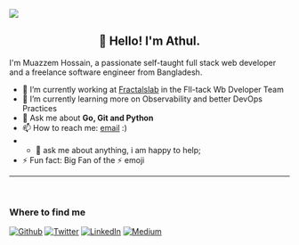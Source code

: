 
![](https://visitor-badge.glitch.me/badge?page_id=abhisheknaiidu.abhisheknaiidu)


<h2 align="center">👋 Hello! I'm Athul.</h2>


I'm Muazzem Hossain, a passionate self-taught full stack web developer and a freelance software engineer from Bangladesh. 

- 🔭 I’m currently working at [Fractalslab]([https://frappe.io](https://www.fractalslab.com/)) in the Fll-tack Wb Dveloper Team
- 🌱 I’m currently learning more on Observability and better DevOps Practices
- 💬 Ask me about **Go, Git and Python**
- 📫 How to reach me: [email](mailto:muazzem.mamun@gmail.com) :)
- - 💬 ask me about anything, i am happy to help;
- ⚡ Fun fact: Big Fan of the :zap: emoji

-------
<br />



<h3>Where to find me</h3>
<p><a href="https://github.com/thmsgbrt" target="_blank"><img alt="Github" src="https://img.shields.io/badge/GitHub-%2312100E.svg?&style=for-the-badge&logo=Github&logoColor=white" /></a> <a href="https://twitter.com/Guibz16" target="_blank"><img alt="Twitter" src="https://img.shields.io/badge/twitter-%231DA1F2.svg?&style=for-the-badge&logo=twitter&logoColor=white" /></a> <a href="https://www.linkedin.com/in/thomas-guibert" target="_blank"><img alt="LinkedIn" src="https://img.shields.io/badge/linkedin-%230077B5.svg?&style=for-the-badge&logo=linkedin&logoColor=white" /></a> <a href="https://medium.com/@th.guibert" target="_blank"><img alt="Medium" src="https://img.shields.io/badge/medium-%2312100E.svg?&style=for-the-badge&logo=medium&logoColor=white" /></a>
</p>
